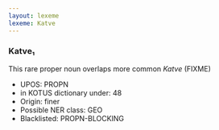 ```yaml
---
layout: lexeme
lexeme: Katve
---
```


###  Katve₁

This rare proper noun overlaps more common *Katve* (FIXME)
* UPOS:  PROPN
* in KOTUS dictionary under:  48
* Origin:  finer
* Possible NER class:  GEO
* Blacklisted:  PROPN-BLOCKING

